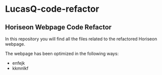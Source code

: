 # LucasQ-code-refactor

## Horiseon Webpage Code Refactor

In this repository you will find all the files related to the refactored Horiseon webpage.

The webpage has been optimized in the following ways:
- enfejk
- kkmnlkf
